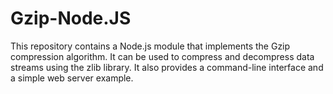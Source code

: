 # Gzip-Node.JS
This repository contains a Node.js module that implements the Gzip compression algorithm. It can be used to compress and decompress data streams using the zlib library. It also provides a command-line interface and a simple web server example.
